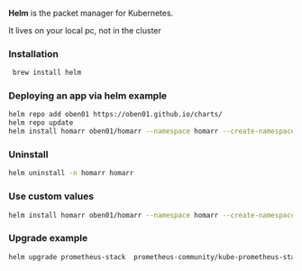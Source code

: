**Helm** is the packet manager for Kubernetes.

It lives on your local pc, not in the cluster

### Installation

```bash
 brew install helm
```

### Deploying an app via helm example

```bash
helm repo add oben01 https://oben01.github.io/charts/
helm repo update
helm install homarr oben01/homarr --namespace homarr --create-namespace
```

### Uninstall 
```bash
helm uninstall -n homarr homarr
```

### Use custom values

```bash
helm install homarr oben01/homarr --namespace homarr --create-namespace --values=values.yaml
```

### Upgrade example
```bash
helm upgrade prometheus-stack  prometheus-community/kube-prometheus-stack -n monitoring --values values.yaml
```
